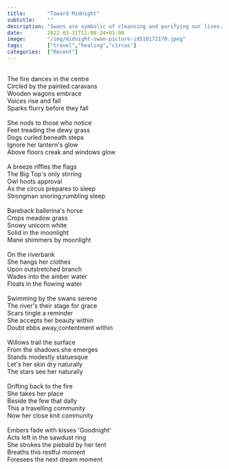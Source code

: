 ```yaml
---
title:       "Toward Midnight"
subtitle:    ""
description: "Swans are symbolic of cleansing and purifying our lives. They are a sign of hope and promise."
date:        2022-03-31T11:08:24+01:00
image:       "/img/midnight-swan-picture-id510172170.jpeg"
tags:        ["travel","healing","circus"]
categories:  ["Recent"]
---
```

<br>The fire dances in the centre
<br>Circled by the painted caravans
<br>Wooden wagons embrace
<br>Voices rise and fall
<br>Sparks flurry before they fall
<br>
<br>She nods to those who notice
<br>Feet treading the dewy grass
<br>Dogs curled beneath steps
<br>Ignore her lantern's glow
<br>Above floors creak and windows glow
<br>
<br>A breeze riffles the flags
<br>The Big Top's only stirring
<br>Owl hoots approval
<br>As the circus prepares to sleep
<br>Strongman snoring;rumbling sleep
<br>
<br>Bareback ballerina's horse
<br>Crops meadow grass
<br>Snowy unicorn white
<br>Solid in the moonlight
<br>Mane shimmers by moonlight
<br>
<br>On the riverbank
<br>She hangs her clothes
<br>Upon outstretched branch
<br>Wades into the amber water
<br>Floats in the flowing water
<br>
<br>Swimming by the swans serene
<br>The river's their stage for grace
<br>Scars tingle a reminder
<br>She accepts her beauty within
<br>Doubt ebbs away,contentment within
<br>
<br>Willows trail the surface
<br>From the shadows she emerges
<br>Stands modestly statuesque
<br>Let's her skin dry naturally
<br>The stars see her naturally
<br>
<br>Drifting back to the fire
<br>She takes her place
<br>Beside the few that dally
<br>This a travelling community
<br>Now her close knit community
<br>
<br>Embers fade with kisses 'Goodnight'
<br>Acts left in the sawdust ring
<br>She strokes the piebald by her tent
<br>Breaths this restful moment
<br>Foresees the next dream moment


